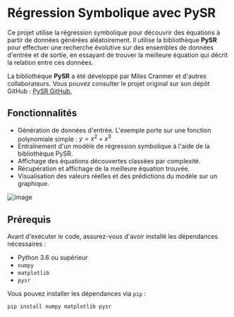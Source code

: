 # Régression Symbolique avec PySR
Ce projet utilise la régression symbolique pour découvrir des équations à partir de données générées aléatoirement. Il utilise la bibliothèque **PySR** pour effectuer une recherche évolutive sur des ensembles de données d'entrée et de sortie, en essayant de trouver la meilleure équation qui décrit la relation entre ces données. 

La bibliothèque **PySR** a été développé par Miles Cranmer et d'autres collaborateurs. Vous pouvez consulter le projet original sur son dépôt GitHub : [PySR GitHub.](https://github.com/MilesCranmer/PySR)

## Fonctionnalités
- Génération de données d'entrée. L'exemple porte sur une fonction polynomiale simple : $y = x^2 + x^3$
- Entraînement d'un modèle de régression symbolique à l'aide de la bibliothèque PySR.
- Affichage des équations découvertes classées par complexité.
- Récupération et affichage de la meilleure équation trouvée.
- Visualisation des valeurs réelles et des prédictions du modèle sur un graphique.

![image](https://github.com/user-attachments/assets/4fca99f9-4604-4d0d-bd7b-1e8e5c837fc3)

## Prérequis
Avant d'exécuter le code, assurez-vous d'avoir installé les dépendances nécessaires :

- Python 3.6 ou supérieur
- `numpy`
- `matplotlib`
- `pysr`

Vous pouvez installer les dépendances via `pip` :

```bash
pip install numpy matplotlib pysr
